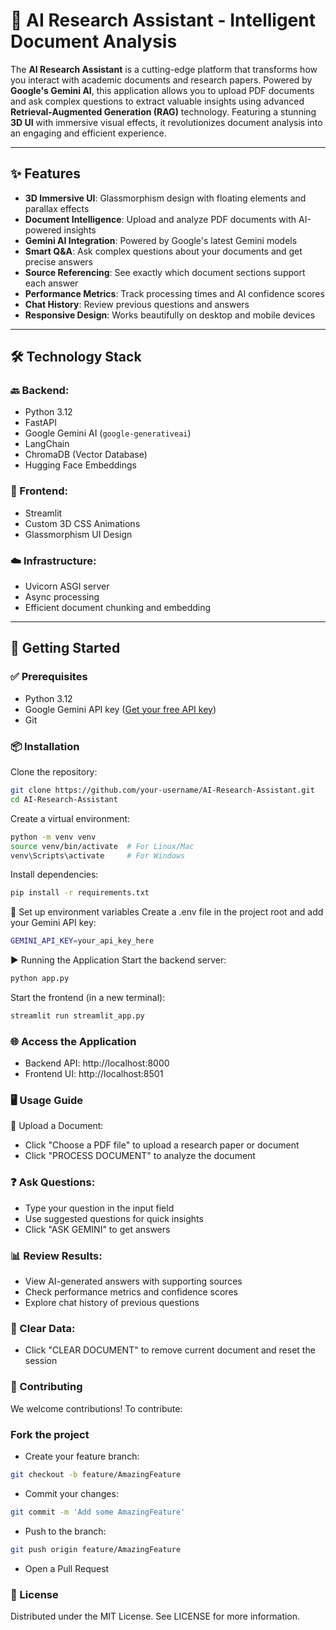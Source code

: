 # 🚀 AI Research Assistant - Intelligent Document Analysis


The **AI Research Assistant** is a cutting-edge platform that transforms how you interact with academic documents and research papers. Powered by **Google's Gemini AI**, this application allows you to upload PDF documents and ask complex questions to extract valuable insights using advanced **Retrieval-Augmented Generation (RAG)** technology. Featuring a stunning **3D UI** with immersive visual effects, it revolutionizes document analysis into an engaging and efficient experience.

---

## ✨ Features

- **3D Immersive UI**: Glassmorphism design with floating elements and parallax effects  
- **Document Intelligence**: Upload and analyze PDF documents with AI-powered insights  
- **Gemini AI Integration**: Powered by Google's latest Gemini models  
- **Smart Q&A**: Ask complex questions about your documents and get precise answers  
- **Source Referencing**: See exactly which document sections support each answer  
- **Performance Metrics**: Track processing times and AI confidence scores  
- **Chat History**: Review previous questions and answers  
- **Responsive Design**: Works beautifully on desktop and mobile devices  

---

## 🛠️ Technology Stack

### 🔙 Backend:
- Python 3.12  
- FastAPI  
- Google Gemini AI (`google-generativeai`)  
- LangChain  
- ChromaDB (Vector Database)  
- Hugging Face Embeddings  

### 🎨 Frontend:
- Streamlit  
- Custom 3D CSS Animations  
- Glassmorphism UI Design  

### ☁️ Infrastructure:
- Uvicorn ASGI server  
- Async processing  
- Efficient document chunking and embedding  

---

## 🚀 Getting Started

### ✅ Prerequisites

- Python 3.12  
- Google Gemini API key ([Get your free API key](https://makersuite.google.com/app/apikey))  
- Git  

### 📦 Installation

Clone the repository:

```bash
git clone https://github.com/your-username/AI-Research-Assistant.git
cd AI-Research-Assistant
```
Create a virtual environment:
```bash
python -m venv venv
source venv/bin/activate  # For Linux/Mac
venv\Scripts\activate     # For Windows
```
Install dependencies:
```bash
pip install -r requirements.txt
```

🔐 Set up environment variables
Create a .env file in the project root and add your Gemini API key:
```bash
GEMINI_API_KEY=your_api_key_here
```
▶️ Running the Application
Start the backend server:
```bash
python app.py

```

Start the frontend (in a new terminal):
```bash
streamlit run streamlit_app.py
```

### 🌐 Access the Application
- Backend API: http://localhost:8000
- Frontend UI: http://localhost:8501

### 🖥️ Usage Guide
📄 Upload a Document:
- Click "Choose a PDF file" to upload a research paper or document
- Click "PROCESS DOCUMENT" to analyze the document

### ❓ Ask Questions:
- Type your question in the input field
- Use suggested questions for quick insights
- Click "ASK GEMINI" to get answers

### 📊 Review Results:
- View AI-generated answers with supporting sources
- Check performance metrics and confidence scores
- Explore chat history of previous questions

### 🧹 Clear Data:
- Click "CLEAR DOCUMENT" to remove current document and reset the session

### 🤝 Contributing
We welcome contributions!
To contribute:

### Fork the project

- Create your feature branch:
```bash
git checkout -b feature/AmazingFeature
```
- Commit your changes:

```bash
git commit -m 'Add some AmazingFeature'
```
- Push to the branch:
```bash
git push origin feature/AmazingFeature
```
- Open a Pull Request

### 📜 License
Distributed under the MIT License.
See LICENSE for more information.


